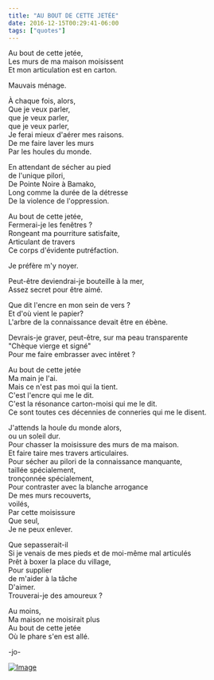 ```yaml
---
title: "AU BOUT DE CETTE JETÉE"
date: 2016-12-15T00:29:41-06:00
tags: ["quotes"]
---
```



Au bout de cette jetée,\
Les murs de ma maison moisissent\
Et mon articulation est en carton.

Mauvais ménage.

À chaque fois, alors,\
Que je veux parler,\
que je veux parler,\
que je veux parler,\
Je ferai mieux d'aérer mes raisons.\
De me faire laver les murs\
Par les houles du monde.

En attendant de sécher au pied\
de l'unique pilori,\
De Pointe Noire à Bamako,\
Long comme la durée de la détresse\
De la violence de l'oppression.

Au bout de cette jetée,\
Fermerai-je les fenêtres ?\
Rongeant ma pourriture satisfaite,\
Articulant de travers\
Ce corps d'évidente putréfaction.

Je préfère m'y noyer.

Peut-être deviendrai-je bouteille à la mer,\
Assez secret pour être aimé.

Que dit l'encre en mon sein de vers ?\
Et d'où vient le papier?\
L'arbre de la connaissance devait être en ébène.

Devrais-je graver, peut-être, sur ma peau transparente\
"Chèque vierge et signé"\
Pour me faire embrasser avec intêret ?

Au bout de cette jetée\
Ma main je l'ai.\
Mais ce n'est pas moi qui la tient.\
C'est l'encre qui me le dit.\
C'est la résonance carton-moisi qui me le dit.\
Ce sont toutes ces décennies de conneries qui me le disent.

J'attends la houle du monde alors,\
ou un soleil dur.\
Pour chasser la moisissure des murs de ma maison.\
Et faire taire mes travers articulaires.\
Pour sécher au pilori de la connaissance manquante,\
taillée spécialement,\
tronçonnée spécialement,\
Pour contraster avec la blanche arrogance\
De mes murs recouverts,\
voilés,\
Par cette moisissure\
Que seul,\
Je ne peux enlever.

Que sepasserait-il\
Si je venais de mes pieds et de moi-même mal articulés\
Prêt à boxer la place du village,\
Pour supplier\
de m'aider à la tâche\
D'aimer.\
Trouverai-je des amoureux ?

Au moins,\
Ma maison ne moisirait plus\
Au bout de cette jetée\
Où le phare s'en est allé.



-jo-

[![Image](https://i.goopics.net/n1al0u.jpg)](https://goopics.net/i/n1al0u)